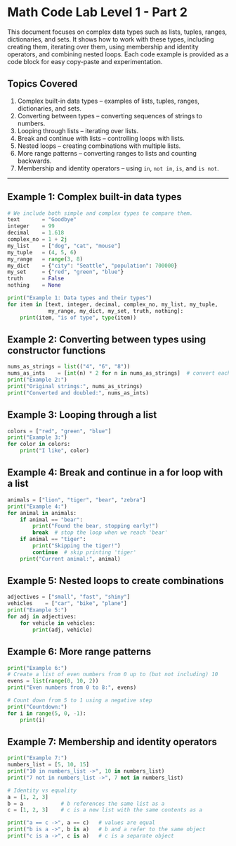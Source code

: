 # Math Code Lab Level 1 - Part 2

This document focuses on complex data types such as lists, tuples, ranges, dictionaries, and sets. It shows how to work with these types, including creating them, iterating over them, using membership and identity operators, and combining nested loops. Each code example is provided as a code block for easy copy-paste and experimentation.

## Topics Covered
1. Complex built-in data types – examples of lists, tuples, ranges, dictionaries, and sets.
2. Converting between types – converting sequences of strings to numbers.
3. Looping through lists – iterating over lists.
4. Break and continue with lists – controlling loops with lists.
5. Nested loops – creating combinations with multiple lists.
6. More range patterns – converting ranges to lists and counting backwards.
7. Membership and identity operators – using `in`, `not in`, `is`, and `is not`.

---

## Example 1: Complex built-in data types
```python
# We include both simple and complex types to compare them.
text       = "Goodbye"
integer    = 99
decimal    = 1.618
complex_no = 1 + 2j
my_list    = ["dog", "cat", "mouse"]
my_tuple   = (4, 5, 6)
my_range   = range(3, 8)
my_dict    = {"city": "Seattle", "population": 700000}
my_set     = {"red", "green", "blue"}
truth      = False
nothing    = None

print("Example 1: Data types and their types")
for item in [text, integer, decimal, complex_no, my_list, my_tuple,
             my_range, my_dict, my_set, truth, nothing]:
    print(item, "is of type", type(item))
```

## Example 2: Converting between types using constructor functions
```python
nums_as_strings = list(("4", "6", "8"))
nums_as_ints    = [int(n) * 2 for n in nums_as_strings]  # convert each to int and double the value
print("Example 2:")
print("Original strings:", nums_as_strings)
print("Converted and doubled:", nums_as_ints)
```

## Example 3: Looping through a list
```python
colors = ["red", "green", "blue"]
print("Example 3:")
for color in colors:
    print("I like", color)
```

## Example 4: Break and continue in a for loop with a list
```python
animals = ["lion", "tiger", "bear", "zebra"]
print("Example 4:")
for animal in animals:
    if animal == "bear":
        print("Found the bear, stopping early!")
        break  # stop the loop when we reach 'bear'
    if animal == "tiger":
        print("Skipping the tiger!")
        continue  # skip printing 'tiger'
    print("Current animal:", animal)
```

## Example 5: Nested loops to create combinations
```python
adjectives = ["small", "fast", "shiny"]
vehicles    = ["car", "bike", "plane"]
print("Example 5:")
for adj in adjectives:
    for vehicle in vehicles:
        print(adj, vehicle)
```

## Example 6: More range patterns
```python
print("Example 6:")
# Create a list of even numbers from 0 up to (but not including) 10
evens = list(range(0, 10, 2))
print("Even numbers from 0 to 8:", evens)

# Count down from 5 to 1 using a negative step
print("Countdown:")
for i in range(5, 0, -1):
    print(i)
```

## Example 7: Membership and identity operators
```python
print("Example 7:")
numbers_list = [5, 10, 15]
print("10 in numbers_list ->", 10 in numbers_list)
print("7 not in numbers_list ->", 7 not in numbers_list)

# Identity vs equality
a = [1, 2, 3]
b = a            # b references the same list as a
c = [1, 2, 3]    # c is a new list with the same contents as a

print("a == c ->", a == c)   # values are equal
print("b is a ->", b is a)   # b and a refer to the same object
print("c is a ->", c is a)   # c is a separate object
```

